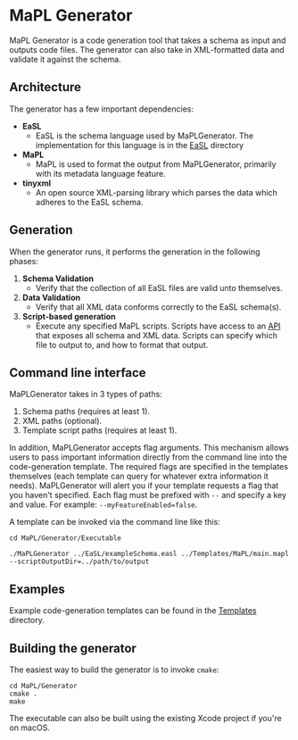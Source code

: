 # MaPL Generator

MaPL Generator is a code generation tool that takes a schema as input and outputs code files. The generator can also take in XML-formatted data and validate it against the schema.

## Architecture
The generator has a few important dependencies:

* **EaSL**
    * EaSL is the schema language used by MaPLGenerator. The implementation for this language is in the [EaSL](./EaSL) directory
* **MaPL**
    * MaPL is used to format the output from MaPLGenerator, primarily with its metadata language feature.
* **tinyxml**
    * An open source XML-parsing library which parses the data which adheres to the EaSL schema.

## Generation

When the generator runs, it performs the generation in the following phases:

1. **Schema Validation**
    * Verify that the collection of all EaSL files are valid unto themselves.
1. **Data Validation**
    * Verify that all XML data conforms correctly to the EaSL schema(s).
1. **Script-based generation**
    * Execute any specified MaPL scripts. Scripts have access to an [API](./Executable/MaPLGeneratorAPI.mapl) that exposes all schema and XML data. Scripts can specify which file to output to, and how to format that output.

## Command line interface

MaPLGenerator takes in 3 types of paths:

1. Schema paths (requires at least 1).
1. XML paths (optional).
1. Template script paths (requires at least 1).

In addition, MaPLGenerator accepts flag arguments. This mechanism allows users to pass important information directly from the command line into the code-generation template. The required flags are specified in the templates themselves (each template can query for whatever extra information it needs). MaPLGenerator will alert you if your template requests a flag that you haven't specified. Each flag must be prefixed with `--` and specify a key and value. For example: `--myFeatureEnabled=false`.

A template can be invoked via the command line like this:
```
cd MaPL/Generator/Executable

./MaPLGenerator ../EaSL/exampleSchema.easl ../Templates/MaPL/main.mapl  --scriptOutputDir=../path/to/output
```

## Examples
Example code-generation templates can be found in the [Templates](./Templates) directory.

## Building the generator

The easiest way to build the generator is to invoke `cmake`:
```
cd MaPL/Generator
cmake .
make
```

The executable can also be built using the existing Xcode project if you're on macOS.
